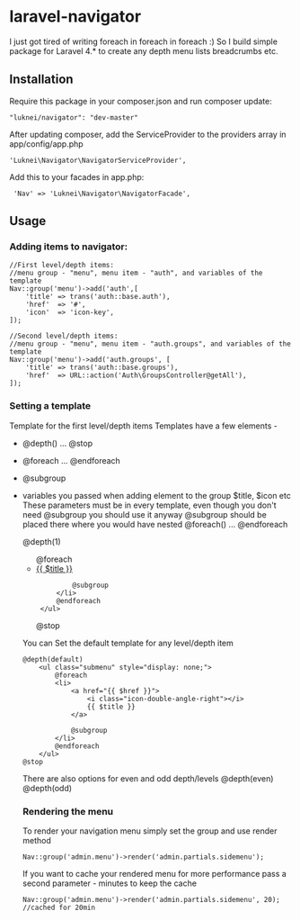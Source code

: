 laravel-navigator
=================

I just got tired of writing foreach in foreach in foreach :)
So I build simple package for Laravel 4.* to create any depth menu lists breadcrumbs etc.

## Installation

Require this package in your composer.json and run composer update:

    "luknei/navigator": "dev-master"

After updating composer, add the ServiceProvider to the providers array in app/config/app.php

    'Luknei\Navigator\NavigatorServiceProvider',

Add this to your facades in app.php:

     'Nav' => 'Luknei\Navigator\NavigatorFacade',

## Usage

### Adding items to navigator:

    //First level/depth items:
    //menu group - "menu", menu item - "auth", and variables of the template
    Nav::group('menu')->add('auth',[
        'title' => trans('auth::base.auth'),
        'href'  => '#',
        'icon'  => 'icon-key',
    ]);

    //Second level/depth items:
    //menu group - "menu", menu item - "auth.groups", and variables of the template
    Nav::group('menu')->add('auth.groups', [
        'title' => trans('auth::base.groups'),
        'href'  => URL::action('Auth\GroupsController@getAll'),
    ]);

### Setting a template

Template for the first level/depth items
Templates have a few elements -
 - @depth() ... @stop
 - @foreach ... @endforeach
 - @subgroup
 - variables you passed when adding element to the group $title, $icon etc
These parameters must be in every template, even though you don't need @subgroup you should use it anyway
@subgroup should be placed there where you would have nested @foreach() ... @endforeach


    @depth(1)
        <ul class="nav nav-list">
            @foreach
            <li>
                <a href="{{ $href }}" class="dropdown-toggle">
                    <i class="{{ $icon }}"></i>
                    <span class="menu-text"> {{ $title }} </span>
                </a>

                @subgroup
            </li>
            @endforeach
        </ul>
    @stop

You can Set the default template for any level/depth item

    @depth(default)
        <ul class="submenu" style="display: none;">
            @foreach
            <li>
                <a href="{{ $href }}">
                    <i class="icon-double-angle-right"></i>
                    {{ $title }}
                </a>

                @subgroup
            </li>
            @endforeach
        </ul>
    @stop

There are also options for even and odd depth/levels
    @depth(even)
    @depth(odd)

### Rendering the menu

To render your navigation menu simply set the group and use render method

    Nav::group('admin.menu')->render('admin.partials.sidemenu');

If you want to cache your rendered menu for more performance pass a second parameter - minutes to keep the cache

    Nav::group('admin.menu')->render('admin.partials.sidemenu', 20); //cached for 20min